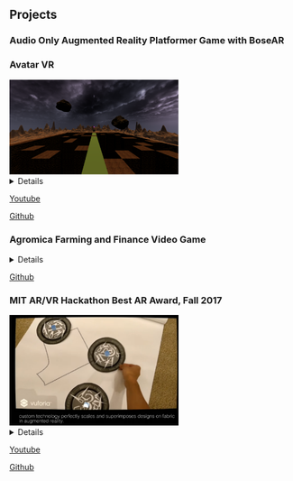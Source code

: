 ## Projects

### Audio Only Augmented Reality Platformer Game with BoseAR


### Avatar VR
<img src="images/avatar.png" alt="avatar" width="300"/>
<details>
  Inspired by the popular show Avatar, as part of my class CMS.339, my team developped a virtual reality game. In the game, you solve puzzles using different bending techniques, like the show (e.g. fire bending). My main role in the project was the interface the user experianced. How did they interact in the world? How could we make the experiance feel natural? How could we make each motion unique and capture the essence of different elements - flow for water, force for fire, rotation for air, and lines for earth. While I helped design the puzzles, the majority of my time was focused on getting manipulations from the oculus controllers and finding what data we needed to look for to read each interaction. 
   </details>
   
 [Youtube](https://www.youtube.com/watch?v=A2SIj2BIOAo)
 
 [Github](https://github.com/jimmyz42/avatar-puzzles)

### Agromica Farming and Finance Video Game
<details>
- Mostly backend, very modular build
- Lots of design work in the start, especially in mind how to break things up to change level pieces easily
    </details>
    
 [Github](https://github.com/Mach131/CMS611-S19Final)

### MIT AR/VR Hackathon Best AR Award, Fall 2017
<img src="images/cosplayAR.png" alt="cosplayAR" width="300"/>
<details>
 We've been making clothing the same way since 1860 using inflexible tissue paper designs. Our application scales and superimposes clothing patterns on fabric, greately simplifying making clothes.
 </details>
 
 [Youtube](https://www.youtube.com/watch?v=9dUAmJhmx0w) 
 
 [Github](https://github.com/Reality-Virtually-Hackathon/CosplayAR)



